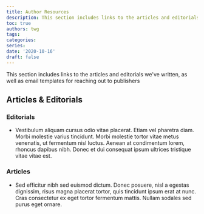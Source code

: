 ```yaml
---
title: Author Resources
description: This section includes links to the articles and editorials we've written, as well as email templates for reaching out to publishers.
toc: true
authors: twg
tags:
categories:
series:
date: '2020-10-16'
draft: false
---
```


This section includes links to the articles and editorials we've written, as well as email templates for reaching out to publishers

## Articles & Editorials

### Editorials

- Vestibulum aliquam cursus odio vitae placerat. Etiam vel pharetra diam. Morbi molestie varius tincidunt. Morbi molestie tortor vitae metus venenatis, ut fermentum nisl luctus. Aenean at condimentum lorem, rhoncus dapibus nibh. Donec et dui consequat ipsum ultrices tristique vitae vitae est.

### Articles

- Sed efficitur nibh sed euismod dictum. Donec posuere, nisl a egestas dignissim, risus magna placerat tortor, quis tincidunt ipsum erat at nunc. Cras consectetur ex eget tortor fermentum mattis. Nullam sodales sed purus eget ornare. 

